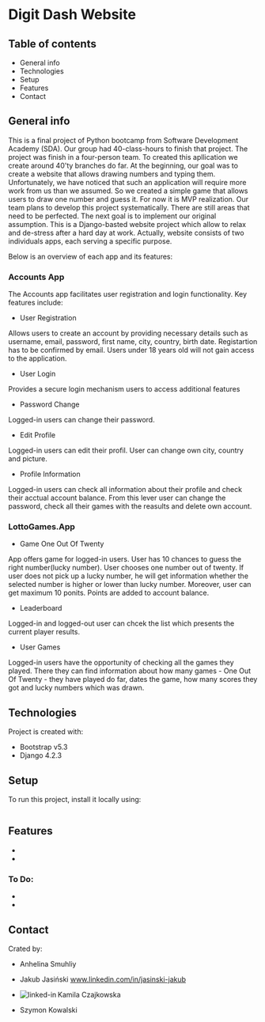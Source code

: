 # Digit Dash Website

## Table of contents
* General info
* Technologies
* Setup
* Features
* Contact

## General info

This is a final project of Python bootcamp from Software Development Academy (SDA). Our group had 40-class-hours to finish that project. The project was finish in a four-person team. To created this apllication we create around 40'ty branches do far.
At the beginning, our goal was to create a website that allows drawing numbers and typing them. Unfortunately, we have noticed that such an application will require more work from us than we assumed. So we created a simple game that allows users to draw one number and guess it. 
For now it is MVP realization. Our team plans to develop this project systematically. There are still areas that need to be perfected. The next goal is to implement our original assumption. This is a Django-basted website project which allow to relax and de-stress after a hard day at work. Actually, website consists of two individuals apps, each serving a specific purpose. 

Below is an overview of each app and its features:

### Accounts App

The Accounts app facilitates user registration and login functionality. Key features include:

* User Registration

Allows users to create an account by providing necessary details such as username, email, password, first name, city, country, birth date. Registartion has to be confirmed by email. Users under 18 years old will not gain access to the application.

* User Login

Provides a secure login mechanism users to access additional features

* Password Change

Logged-in users can change their password.

* Edit Profile

Logged-in users can edit their profil. User can change own city, country and picture.


* Profile Information

Logged-in users can check all information about their profile and check their acctual account balance. From this lever user can change the password, check all their games with the reasults and delete own account.

### LottoGames.App
		
* Game One Out Of Twenty

App offers game for logged-in users. User has 10 chances to guess the right number(lucky number). User chooses one number out of twenty. If user does not pick up a lucky number, he will get information whether the selected number is higher or lower than lucky number. Moreover, user can get maximum 10 ponits. Points are added to account balance.

* Leaderboard

Logged-in and logged-out user can chcek the list which presents the current player results.

* User Games

Logged-in users have the opportunity of checking all the games they played. There they can find information about how many games - One Out Of Twenty - they have played do far, dates the game, how many scores they got and lucky numbers which was drawn.

## Technologies

Project is created with:
* Bootstrap v5.3
* Django 4.2.3

## Setup

To run this project, install it locally using:

```

```

## Features

* 
* 

### To Do:
* 
* 

## Contact
Crated by:
* Anhelina Smuhliy
* Jakub Jasiński www.linkedin.com/in/jasinski-jakub
* Kamila Czajkowska [<img align="left" alt="linked-in" src="https://img.shields.io/badge/linkedin-%230077B5.svg?&style=for-the-badge&logo=linkedin&logoColor=white" />](https://www.linkedin.com/in/kamila-czajkowska/)


* Szymon Kowalski 